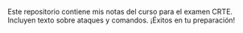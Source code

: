 Este repositorio contiene mis notas del curso para el examen CRTE. Incluyen texto sobre ataques y comandos. ¡Éxitos en tu preparación!
